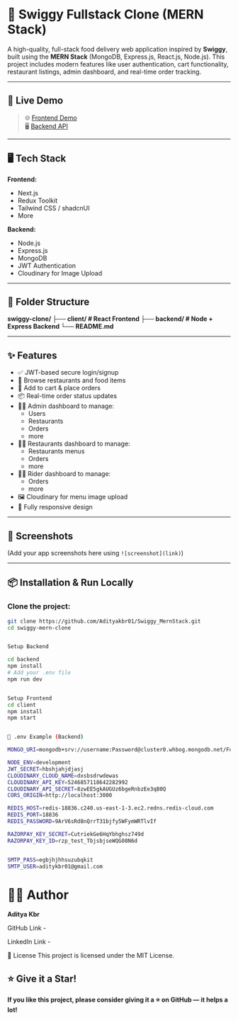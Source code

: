 # 🍔 Swiggy Fullstack Clone (MERN Stack)

A high-quality, full-stack food delivery web application inspired by **Swiggy**, built using the **MERN Stack** (MongoDB, Express.js, React.js, Node.js). This project includes modern features like user authentication, cart functionality, restaurant listings, admin dashboard, and real-time order tracking.

---

## 🚀 Live Demo

> 🌐 [Frontend Demo](https://your-frontend-link.com)  
> 🖥️ [Backend API](https://your-backend-link.com)

---

## 🖥️ Tech Stack

**Frontend:**
- Next.js
- Redux Toolkit
- Tailwind CSS / shadcnUI
- More

**Backend:**
- Node.js
- Express.js
- MongoDB
- JWT Authentication
- Cloudinary for Image Upload

---

## 📂 Folder Structure
**swiggy-clone/ ├── client/ # React Frontend ├── backend/ # Node + Express Backend └── README.md**



---

## ✨ Features

- ✅ JWT-based secure login/signup
- 🍕 Browse restaurants and food items
- 🛒 Add to cart & place orders
- 📦 Real-time order status updates
- 🧑‍💼 Admin dashboard to manage:
  - Users
  - Restaurants
  - Orders
  - more
- 🧑‍💼 Restaurants dashboard to manage:
  - Restaurants menus
  - Orders
  - more
- 🧑‍💼 Rider dashboard to manage:
  - Orders
  - more
- 🖼️ Cloudinary for menu image upload
- 📱 Fully responsive design

---

## 📸 Screenshots

(Add your app screenshots here using `![screenshot](link)`)

---

## 📦 Installation & Run Locally

### Clone the project:

```bash
git clone https://github.com/Adityakbr01/Swiggy_MernStack.git
cd swiggy-mern-clone


Setup Backend

cd backend
npm install
# Add your .env file
npm run dev


Setup Frontend
cd client
npm install
npm start


📄 .env Example (Backend)

MONGO_URI=mongodb+srv://username:Password@cluster0.whbog.mongodb.net/FoodBackend?retryWrites=true&w=majority&appName=FoodBackend

NODE_ENV=development
JWT_SECRET=hbshjahjdjasj
CLOUDINARY_CLOUD_NAME=dxsbsdrwdewas
CLOUDINARY_API_KEY=5246857118642282992
CLOUDINARY_API_SECRET=8zwEE5gkAUGUz6bgeRnbzEe3qB0Q
CORS_ORIGIN=http://localhost:3000

REDIS_HOST=redis-18836.c240.us-east-1-3.ec2.redns.redis-cloud.com
REDIS_PORT=18836
REDIS_PASSWORD=9ArV6sRd8nQrrT31bjfy5WFymWRTlvIf

RAZORPAY_KEY_SECRET=CutriekGe6HqYbhghsz749d
RAZORPAY_KEY_ID=rzp_test_TbjsbjseWQG08N6d


SMTP_PASS=egbjhjhhsuzubqkit
SMTP_USER=aditykbr01@gmail.com
```

# 🙋‍♂️ Author
**Aditya Kbr**

GitHub Link - 

LinkedIn Link - 

📝 License
This project is licensed under the MIT License.


## ⭐ Give it a Star!

**If you like this project, please consider giving it a ⭐ on GitHub — it helps a lot!**
